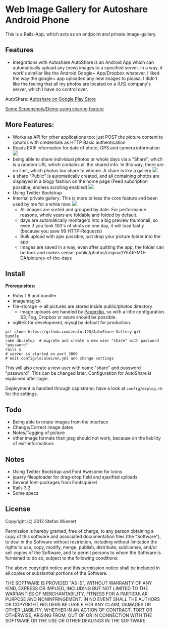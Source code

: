 # Web Image Gallery for Autoshare Android Phone

This is a Rails-App, which acts as an endpoint and private image-gallery.


## Features

* Integrations with Autoshare
AutoShare is an Android App which can automatically upload any (new) images to a specified server. In a way, it work's similiar like the Android Google+ App/Dropbox whatever.
I liked the way the google+ app uploaded any new images to picasa. I didn't like the feeling that all my photos are located on a (US) company's server, which I have no control over.

AutoShare: [Autoshare on Google Play Store](https://play.google.com/store/apps/details?id=com.dngames.autoshare)

[Some Screenshots/Demo using sharing feature](http://pics.stefanwienert.de/shares/adfb45830b436150cc5e15e4b95db599136f568fb1b80afd)


## More Features:

* Works as API for other applications too: just POST the picture content to /photos with credentials as HTTP Basic authentication
* Reads EXIF information for date of photo, GPS and camera information
![](http://pics.stefanwienert.de/photos/medium/2012-12-19/shot6.jpg?1356009448)
* being able to share individual photos or whole days via a "Share", which is a random URL which contains all the shared info. In this way, there are no limit, which photos too share to whome. A share is like a gallery
![](http://pics.stefanwienert.de/photos/medium/2012-12-19/shot5.jpg?1356009448)
* a share "Public" is automatically created, and all containing photos are displayed in a blogy fashion on the home page (Feed subcription possible, endless scrolling enabled)
  ![](http://pics.stefanwienert.de/photos/medium/2012-12-19/sho1.jpg?1356009370)
* Using Twitter Bootstrap
* Internal private gallery: This is more or less the core feature and been used by me for a while now.
![](http://pics.stefanwienert.de/photos/medium/2012-12-19/shot4.jpg?1356009376)
  * All images are sorted and grouped by date. For performance reasons, whole years are foldable and folded by default.
  * days are automatically montage'd into a big preview thumbnail, so even if you took 100's of shots on one day, it will load fastly (because you save 99 HTTP-Requests)
  * Bulk upload with ajax possible, just drop your picture folder into the app
  * Images are saved in a way, even after quitting the app, the folder can be took and makes sense: public/photos/original/YEAR-MO-DA/pictures-of-the-days


## Install

**Prerequisites:**

* Ruby 1.9 and bundler
* imagemagick
* file-storage -> all pictures are stored inside public/photos directory
  * Image uploads are handled by [Paperclip](https://github.com/thoughtbot/paperclip#storage), so with a little configuration S3, Fog, Dropbox or azure should be possible.
* sqlite3 for development, mysql by default for production.

```
git clone https://github.com/zealot128/AutoShare-Gallery.git
bundle
rake db:setup  # migrate and create a new user "share" with password "password"
rails s
# server is started on port 3000
# edit config/locales/en.yml and change settings
```

This will also create a new user with name "share" and password "password". This can be changed later.
Configuration for AutoShare is explained after login.

Deployment is handled through capistrano; have a look at ``config/deplog.rb`` for the settings.

## Todo

* Being able to rotate images from the interface
* Change/Correct image dates
* Notes/Tagging of picture
* other image formats than jpeg should not work, because on the liability of exif-informations

## Notes

* Using Twitter Bootstrap and Font Awesome for icons
* jquery fileuploader for drag-drop field and ajaxified uploads
* Several font-packages from Fontsquirrel
* Rails 3.2
* Some specs


## License



Copyright (c) 2012 Stefan Wienert

Permission is hereby granted, free of charge, to any person obtaining a copy of this software and associated documentation files (the "Software"), to deal in the Software without restriction, including without limitation the rights to use, copy, modify, merge, publish, distribute, sublicense, and/or sell copies of the Software, and to permit persons to whom the Software is furnished to do so, subject to the following conditions:

The above copyright notice and this permission notice shall be included in all copies or substantial portions of the Software.

THE SOFTWARE IS PROVIDED "AS IS", WITHOUT WARRANTY OF ANY KIND, EXPRESS OR IMPLIED, INCLUDING BUT NOT LIMITED TO THE WARRANTIES OF MERCHANTABILITY, FITNESS FOR A PARTICULAR PURPOSE AND NONINFRINGEMENT. IN NO EVENT SHALL THE AUTHORS OR COPYRIGHT HOLDERS BE LIABLE FOR ANY CLAIM, DAMAGES OR OTHER LIABILITY, WHETHER IN AN ACTION OF CONTRACT, TORT OR OTHERWISE, ARISING FROM, OUT OF OR IN CONNECTION WITH THE SOFTWARE OR THE USE OR OTHER DEALINGS IN THE SOFTWARE.

